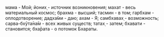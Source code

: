 мама - Мой; йоних̣ - источник возникновения; махат - весь материальный космос; брахма - высший; тасмин - в том; гарбхам - оплодотворение; дадха̄ми - даю; ахам - Я; самбхавах̣ - возможность; сарва-бхӯта̄на̄м - всех живых существ; татах̣ - затем; бхавати - становится; бха̄рата - о потомок Бхараты.